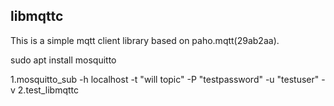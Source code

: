 ## libmqttc
This is a simple mqtt client library based on paho.mqtt(29ab2aa).

sudo apt install mosquitto

1.mosquitto_sub -h localhost -t "will topic" -P "testpassword" -u "testuser" -v
2.test_libmqttc

